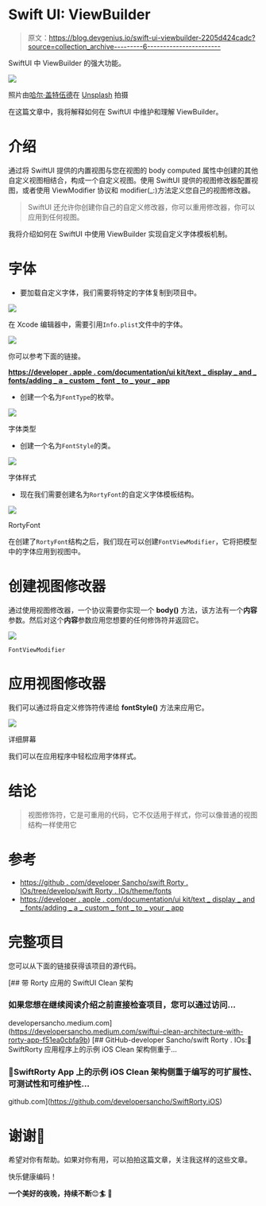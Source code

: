 # Swift UI: ViewBuilder

> 原文：<https://blog.devgenius.io/swift-ui-viewbuilder-2205d424cadc?source=collection_archive---------6----------------------->

SwiftUI 中 ViewBuilder 的强大功能。

![](img/7261559c7aed2719294a5f9f1b45beab.png)

照片由[哈尔·盖特伍德](https://unsplash.com/@halacious)在 [Unsplash](https://unsplash.com/?utm_source=medium&utm_medium=referral) 拍摄

在这篇文章中，我将解释如何在 SwiftUI 中维护和理解 ViewBuilder。

# 介绍

通过将 SwiftUI 提供的内置视图与您在视图的 body computed 属性中创建的其他自定义视图相结合，构成一个自定义视图。使用 SwiftUI 提供的视图修改器配置视图，或者使用 ViewModifier 协议和 modifier(_:)方法定义您自己的视图修改器。

> SwiftUI 还允许你创建你自己的自定义修改器，你可以重用修改器，你可以应用到任何视图。

我将介绍如何在 SwiftUI 中使用 ViewBuilder 实现自定义字体模板机制。

# 字体

*   要加载自定义字体，我们需要将特定的字体复制到项目中。

![](img/d82f5f689d7a94355de98cf419d7ed2b.png)

在 Xcode 编辑器中，需要引用`Info.plist`文件中的字体。

![](img/068a35d80cf9b4f5307886851eec1d49.png)

你可以参考下面的链接。

[**https://developer . apple . com/documentation/ui kit/text _ display _ and _ fonts/adding _ a _ custom _ font _ to _ your _ app**](https://developer.apple.com/documentation/uikit/text_display_and_fonts/adding_a_custom_font_to_your_app)

*   创建一个名为`FontType`的枚举。

![](img/2416ba16d8552a869a96ab35da471fdf.png)

字体类型

*   创建一个名为`FontStyle`的类。

![](img/9e0aa03f9426137ab1c42d364fd596ef.png)

字体样式

*   现在我们需要创建名为`RortyFont`的自定义字体模板结构。

![](img/f469a78855af9633a9071e7855d3b463.png)

RortyFont

在创建了`RortyFont`结构之后，我们现在可以创建`FontViewModifier`，它将把模型中的字体应用到视图中。

# 创建视图修改器

通过使用视图修改器，一个协议需要你实现一个 **body()** 方法，该方法有一个**内容**参数。然后对这个**内容**参数应用您想要的任何修饰符并返回它。

![](img/8837ab6245c5242f5e767e0580c4d460.png)

`FontViewModifier`

# 应用视图修改器

我们可以通过将自定义修饰符传递给 **fontStyle()** 方法来应用它。

![](img/1d4fd7caa28a32728558ee39d62e7520.png)

详细屏幕

我们可以在应用程序中轻松应用字体样式。

# 结论

> 视图修饰符，它是可重用的代码，它不仅适用于样式，你可以像普通的视图结构一样使用它

# 参考

*   [https://github . com/developer Sancho/swift Rorty . IOs/tree/develop/swift Rorty . IOs/theme/fonts](https://github.com/developersancho/SwiftRorty.iOS/tree/develop/SwiftRorty.iOS/theme/fonts)
*   [https://developer . apple . com/documentation/ui kit/text _ display _ and _ fonts/adding _ a _ custom _ font _ to _ your _ app](https://developer.apple.com/documentation/uikit/text_display_and_fonts/adding_a_custom_font_to_your_app)

# 完整项目

您可以从下面的链接获得该项目的源代码。

[](https://developersancho.medium.com/swiftui-clean-architecture-with-rorty-app-f51ea0cbfa9b) [## 带 Rorty 应用的 SwiftUI Clean 架构

### 如果您想在继续阅读介绍之前直接检查项目，您可以通过访问…

developersancho.medium.com](https://developersancho.medium.com/swiftui-clean-architecture-with-rorty-app-f51ea0cbfa9b) [](https://github.com/developersancho/SwiftRorty.iOS) [## GitHub-developer Sancho/swift Rorty . IOs:🚀SwiftRorty 应用程序上的示例 iOS Clean 架构侧重于…

### 🚀SwiftRorty App 上的示例 iOS Clean 架构侧重于编写的可扩展性、可测试性和可维护性…

github.com](https://github.com/developersancho/SwiftRorty.iOS) 

# 谢谢🚀

希望对你有帮助。如果对你有用，可以拍拍这篇文章，关注我这样的这些文章。

快乐健康编码！

**一个美好的夜晚，持续不断**😊**🏄‍** 🚀